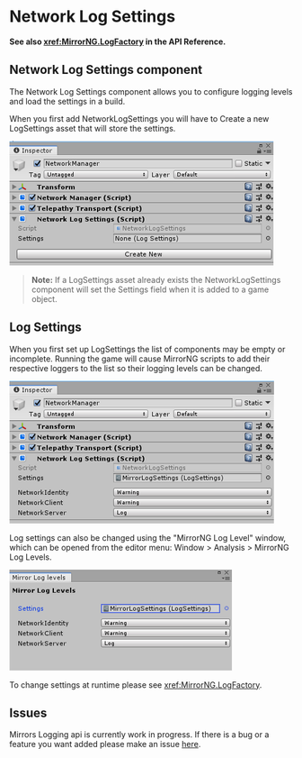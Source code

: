 # Network Log Settings

**See also <xref:MirrorNG.LogFactory> in the API Reference.**

## Network Log Settings component

The Network Log Settings component allows you to configure logging levels and load the settings in a build.

When you first add NetworkLogSettings you will have to Create a new LogSettings asset that will store the settings.

![Inspector With No Settings](NetworkLogSettingsNoSettings.png)

>   **Note:** If a LogSettings asset already exists the NetworkLogSettings component will set the Settings field when it is added to a game object.

## Log Settings 

When you first set up LogSettings the list of components may be empty or incomplete. Running the game will cause MirrorNG scripts to add their respective loggers to the list so their logging levels can be changed.

![Inspector](NetworkLogSettings.png)

Log settings can also be changed using the "MirrorNG Log Level" window, which can be opened from the editor menu: Window > Analysis > MirrorNG Log Levels.

![Window](LogLevelWindow.png)

To change settings at runtime please see <xref:MirrorNG.LogFactory>.

## Issues

Mirrors Logging api is currently work in progress. If there is a bug or a feature you want added please make an issue [here](https://github.com/vis2k/MirrorNG/issues).
